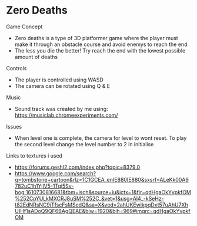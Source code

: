 
# Zero Deaths


Game Concept

-   Zero deaths is a type of 3D platformer game where the player must make it through
    an obstacle course and avoid enemys to reach the end
-   The less you die the better! Try reach the end with the lowest possible amount of deaths
    
Controls

-   The player is controlled using WASD 
-   The camera can be rotated using Q & E

Music 

- Sound track was created by me using: https://musiclab.chromeexperiments.com/

Issues

-   When level one is complete, the camera for level to wont reset.
    To play the second level change the level number to 2 in initialise
    

Links to textures i used

-   https://forums.geshl2.com/index.php?topic=8379.0
-   https://www.google.com/search?q=tombstone+cartoon&rlz=1C1GCEA_enIE880IE880&sxsrf=ALeKk00A9782uC1h1YjlV5-1Tqi5Sv-bog:1610730816681&tbm=isch&source=iu&ictx=1&fir=qdHgaOkYvpkfOM%252CpYULkMXCRJ8uSM%252C_&vet=1&usg=AI4_-kSeHz-t82EdNRsNC9iTfscFsMSedQ&sa=X&ved=2ahUKEwikpqDxt57uAhU7XhUIHf1sADoQ9QF6BAgQEAE&biw=1920&bih=969#imgrc=qdHgaOkYvpkfOM


